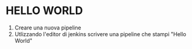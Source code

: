 # HELLO WORLD

1. Creare una nuova pipeline
2. Utlizzando l'editor di jenkins scrivere una pipeline che stampi "Hello World"
